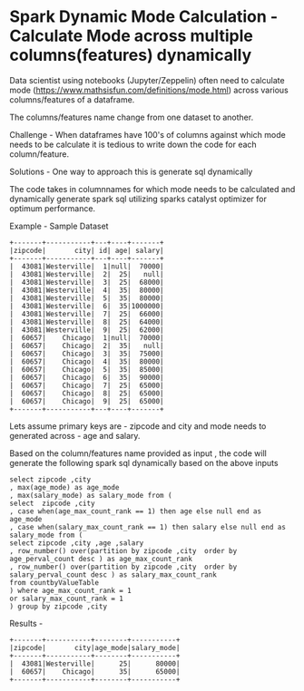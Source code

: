 # Spark Dynamic Mode Calculation - Calculate Mode across multiple columns(features) dynamically

Data scientist using notebooks (Jupyter/Zeppelin) often need to calculate mode (https://www.mathsisfun.com/definitions/mode.html) across various columns/features of a dataframe.  

The columns/features name change from one dataset to another.

Challenge - When dataframes have 100's of columns against which mode needs to be calculate it is tedious to write down the code for each column/feature.

Solutions - One way to approach this is generate sql dynamically

The code takes in columnnames for which mode needs to be calculated and dynamically generate spark sql utilizing sparks catalyst optimizer for optimum performance.

Example -
Sample Dataset
```
+-------+-----------+---+----+-------+
|zipcode|       city| id| age| salary|
+-------+-----------+---+----+-------+
|  43081|Westerville|  1|null|  70000|
|  43081|Westerville|  2|  25|   null|
|  43081|Westerville|  3|  25|  68000|
|  43081|Westerville|  4|  35|  80000|
|  43081|Westerville|  5|  35|  80000|
|  43081|Westerville|  6|  35|1000000|
|  43081|Westerville|  7|  25|  66000|
|  43081|Westerville|  8|  25|  64000|
|  43081|Westerville|  9|  25|  62000|
|  60657|    Chicago|  1|null|  70000|
|  60657|    Chicago|  2|  35|   null|
|  60657|    Chicago|  3|  35|  75000|
|  60657|    Chicago|  4|  35|  80000|
|  60657|    Chicago|  5|  35|  85000|
|  60657|    Chicago|  6|  35|  90000|
|  60657|    Chicago|  7|  25|  65000|
|  60657|    Chicago|  8|  25|  65000|
|  60657|    Chicago|  9|  25|  65000|
+-------+-----------+---+----+-------+
```

Lets assume primary keys are - zipcode and city and mode needs to generated across - age and salary.

Based on the column/features name provided as input , the code will generate the following spark sql dynamically based on the above inputs
```
select zipcode ,city
, max(age_mode) as age_mode
, max(salary_mode) as salary_mode from (
select  zipcode ,city
, case when(age_max_count_rank == 1) then age else null end as age_mode
, case when(salary_max_count_rank == 1) then salary else null end as salary_mode from (
select zipcode ,city ,age ,salary
, row_number() over(partition by zipcode ,city  order by age_perval_count desc ) as age_max_count_rank
, row_number() over(partition by zipcode ,city  order by salary_perval_count desc ) as salary_max_count_rank
from countbyValueTable
) where age_max_count_rank = 1
or salary_max_count_rank = 1
) group by zipcode ,city
```

Results -
```
+-------+-----------+--------+-----------+
|zipcode|       city|age_mode|salary_mode|
+-------+-----------+--------+-----------+
|  43081|Westerville|      25|      80000|
|  60657|    Chicago|      35|      65000|
+-------+-----------+--------+-----------+
```

